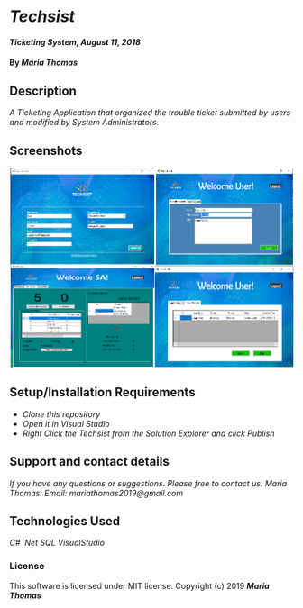 # _Techsist_
#### _Ticketing System, August 11, 2018_
#### By _**Maria Thomas**_
## Description
_A Ticketing Application that organized the trouble ticket submitted
by users and modified by System Administrators._
## Screenshots
![image1](https://github.com/mlrthomas/Techsist/blob/master/Techsist/screen1.png)
## Setup/Installation Requirements
* _Clone this repository_
* _Open it in Visual Studio_
* _Right Click the Techsist from the Solution Explorer and click
Publish_
## Support and contact details
_If you have any questions or suggestions. Please free to contact us._
_Maria Thomas. Email: mariathomas2019@gmail.com_
## Technologies Used
_C#_
_.Net_
_SQL_
_VisualStudio_
### License
This software is licensed under MIT license.
Copyright (c) 2019 **_Maria Thomas_**
